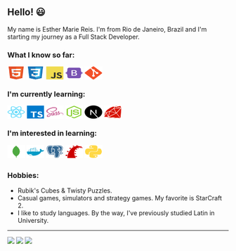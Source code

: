 ## Hello! 😃

My name is Esther Marie Reis. I'm from Rio de Janeiro, Brazil and I'm starting my journey as a Full Stack Developer.
<!--
Web accessibility is one of my biggest interests and I aim to help making the internet more accessible and inclusive for everyone.
-->


### What I know so far:
<div style="display: inline_block">
  <img align="center" alt="ícone html" height="30" width="40" src="https://raw.githubusercontent.com/devicons/devicon/master/icons/html5/html5-original.svg">
  <img align="center" alt="ícone css" height="30" width="40" src="https://raw.githubusercontent.com/devicons/devicon/master/icons/css3/css3-original.svg">
  <img align="center" alt="ícone javascript" height="30" width="40" src="https://raw.githubusercontent.com/devicons/devicon/master/icons/javascript/javascript-original.svg">
  <img align="center" alt="ícone bootstrap" height="30" width="40" src="https://raw.githubusercontent.com/devicons/devicon/master/icons/bootstrap/bootstrap-plain.svg">
  <img align="center" alt="ícone git" height="30" width="40" src="https://raw.githubusercontent.com/devicons/devicon/master/icons/git/git-plain.svg">  
</div>

### I'm currently learning:
<div style="display: inline_block">
  <img align="center" alt="ícone react" height="30" width="40" src="https://raw.githubusercontent.com/devicons/devicon/master/icons/react/react-original.svg">
  <img align="center" alt="ícone typescript" height="30" width="40" src="https://raw.githubusercontent.com/devicons/devicon/master/icons/typescript/typescript-original.svg">
  <img align="center" alt="ícone sass" height="30" width="40" src="https://raw.githubusercontent.com/devicons/devicon/master/icons/sass/sass-original.svg">
  <img align="center" alt="ícone nodejs" height="30" width="40" src="https://raw.githubusercontent.com/devicons/devicon/master/icons/nodejs/nodejs-plain.svg">
  <img align="center" alt="ícone nextjs" height="30" width="40" src="https://raw.githubusercontent.com/devicons/devicon/master/icons/nextjs/nextjs-original.svg">
  <img align="center" alt="ícone ruby" height="30" width="40" src="https://raw.githubusercontent.com/devicons/devicon/master/icons/ruby/ruby-plain.svg">
</div>

### I'm interested in learning:
<div style="display: inline_block">
  <img align="center" alt="ícone mongodb" height="30" width="40" src="https://raw.githubusercontent.com/devicons/devicon/master/icons/mongodb/mongodb-plain.svg">
  <img align="center" alt="ícone docker" height="30" width="40" src="https://raw.githubusercontent.com/devicons/devicon/master/icons/docker/docker-plain.svg">
  <img align="center" alt="ícone postgresql" height="30" width="40" src="https://raw.githubusercontent.com/devicons/devicon/master/icons/postgresql/postgresql-plain.svg">
  <img align="center" alt="ícone rails" height="30" width="40" src="https://raw.githubusercontent.com/devicons/devicon/master/icons/rails/rails-plain.svg">
  <img align="center" alt="ícone python" height="30" width="40" src="https://raw.githubusercontent.com/devicons/devicon/master/icons/python/python-plain.svg">
</div>

##

### Hobbies:
- Rubik's Cubes & Twisty Puzzles.
- Casual games, simulators and strategy games. My favorite is StarCraft 2.
- I like to study languages. By the way, I've previously studied Latin in University.

---

<div style="display: inline_block">
  <a href="mailto:contato.esthermarie@outlook.com" target="_blank"><img src="https://img.shields.io/badge/Microsoft_Outlook-0078D4?style=for-the-badge&logo=microsoft-outlook&logoColor=white" target="_blank"></a>
  <a href="https://www.twitter.com/Marie_Alni/" target="_blank"><img src="https://img.shields.io/badge/Twitter-1DA1F2?style=for-the-badge&logo=twitter&logoColor=white" target="_blank"></a>
  <a href="https://www.linkedin.com/in/esthermariereis/" target="_blank"><img src="https://img.shields.io/badge/LinkedIn-0077B5?style=for-the-badge&logo=linkedin&logoColor=white" target="_blank"></a>
</div>



<!--
**EstherMarie/EstherMarie** is a ✨ _special_ ✨ repository because its `README.md` (this file) appears on your GitHub profile.

Here are some ideas to get you started:

- 🔭 I’m currently working on ...
- 🌱 I’m currently learning ...
- 👯 I’m looking to collaborate on ...
- 🤔 I’m looking for help with ...
- 💬 Ask me about ...
- 📫 How to reach me: ...
- 😄 Pronouns: ...
- ⚡ Fun fact: ...

- GitHub Stats:
  https://github.com/anuraghazra/github-readme-stats
  https://github.com/anuraghazra/github-readme-stats/blob/master/themes/README.md

- Ícones:
  https://github.com/devicons/devicon
  https://devicon.dev/

- Redes sociais:
  https://dev.to/envoy_/150-badges-for-github-pnk
  https://shields.io/


##


### Find more of my gambiarras in:

<div style="display: inline_block">
  <a href="https://codepen.io/Marie_Alni" target="_blank"><img src="https://img.shields.io/badge/-%20CodePen-1e1f26" target="_blank"></a>
  <a href="https://replit.com/@EstherMarie" target="_blank"><img src="https://img.shields.io/badge/-%20Replit-%230e1525" target="_blank"></a>
  <a href="-----" target="_blank"><img src="https://img.shields.io/badge/-%20freeCodeCamp-0a0a23" target="_blank"></a>
</div>



<div>
  <a href="https://github.com/EstherMarie">
  <img height="180em" src="https://github-readme-stats.vercel.app/api?username=EstherMarie&show_icons=true&theme=calm&include_all_commits=true&count_private=true"/>
  <img height="180em" src="https://github-readme-stats.vercel.app/api/top-langs/?username=EstherMarie&layout=compact&langs_count=7&theme=calm"/>
</div>

-->

